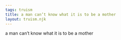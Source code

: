 ```yaml
---
tags: truism
title: a man can’t know what it is to be a mother
layout: truism.njk
---
```


a man can’t know what it is to be a mother